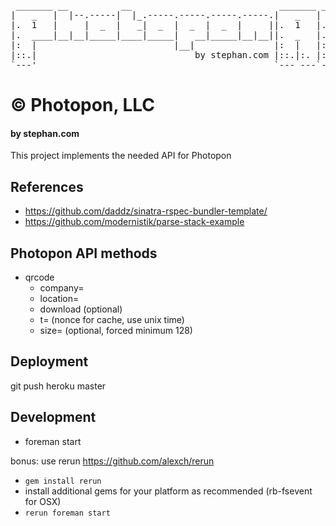 <pre>
 _______ __          __                            _______ _______ ___ 
|   _   |  |--.-----|  |_.-----.-----.-----.-----.|   _   |   _   |   |
|.  1   |     |  _  |   _|  _  |  _  |  _  |     ||.  1   |.  1   |.  |
|.  ____|__|__|_____|____|_____|   __|_____|__|__||.  _   |.  ____|.  |
|:  |                          |__|               |:  |   |:  |   |:  |
|::.|                              by stephan.com |::.|:. |::.|   |::.|
`---'                                             `--- ---`---'   `---'
</pre>

© Photopon, LLC
================
#### by stephan.com

This project implements the needed API for Photopon

References
----------

* https://github.com/daddz/sinatra-rspec-bundler-template/
* https://github.com/modernistik/parse-stack-example

Photopon API methods
--------------------

* qrcode
  * company=
  * location=
  * download (optional)
  * t= (nonce for cache, use unix time)
  * size= (optional, forced minimum 128)

Deployment
----------

git push heroku master

Development
-----------

* foreman start

bonus: use rerun https://github.com/alexch/rerun
* `gem install rerun`
* install additional gems for your platform as recommended (rb-fsevent for OSX)
* `rerun foreman start`